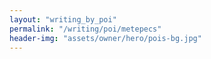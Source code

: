 ```yaml
---
layout: "writing_by_poi"
permalink: "/writing/poi/metepecs"
header-img: "assets/owner/hero/pois-bg.jpg"
---
```

